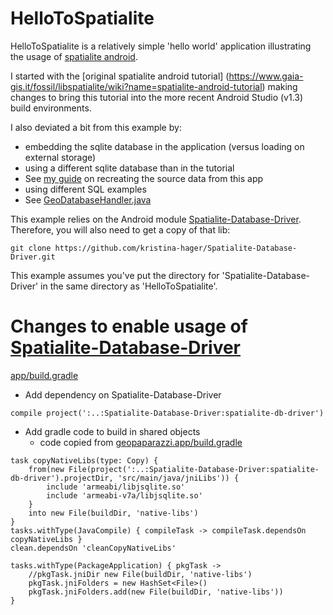 # HelloToSpatialite

HelloToSpatialite is a relatively simple 'hello world' application illustrating the usage of [spatialite android](https://www.gaia-gis.it/fossil/libspatialite/wiki?name=splite-android).

I started with the [original spatialite android tutorial] (https://www.gaia-gis.it/fossil/libspatialite/wiki?name=spatialite-android-tutorial)
 making changes to bring this tutorial into the more recent Android Studio (v1.3) build environments.
 
 I also deviated a bit from this example by:
 - embedding the sqlite database in the application (versus loading on external storage)
 - using a different sqlite database than in the tutorial
  - See [my guide](https://github.com/kristina-hager/spatialite-tools-docker) on recreating the source data from this app
 - using different SQL examples
  - See [GeoDatabaseHandler.java](https://github.com/kristina-hager/HelloToSpatialite/blob/master/app/src/main/java/pimp/hellotospatialite/GeoDatabaseHandler.java) 

This example relies on the Android module [Spatialite-Database-Driver](https://github.com/kristina-hager/Spatialite-Database-Driver).
Therefore, you will also need to get a copy of that lib:

`git clone https://github.com/kristina-hager/Spatialite-Database-Driver.git`

This example assumes you've put the directory for 'Spatialite-Database-Driver' in the same directory as 'HelloToSpatialite'.

# Changes to enable usage of [Spatialite-Database-Driver](https://github.com/kristina-hager/Spatialite-Database-Driver)

[app/build.gradle](https://github.com/kristina-hager/HelloToSpatialite/blob/master/app/build.gradle)
- Add dependency on Spatialite-Database-Driver

`compile project(':..:Spatialite-Database-Driver:spatialite-db-driver')`

- Add gradle code to build in shared objects
  -  code copied from  [geopaparazzi.app/build.gradle](https://github.com/geopaparazzi/geopaparazzi/blob/master/geopaparazzi.app/build.gradle)

```
task copyNativeLibs(type: Copy) {
    from(new File(project(':..:Spatialite-Database-Driver:spatialite-db-driver').projectDir, 'src/main/java/jniLibs')) {
        include 'armeabi/libjsqlite.so'
        include 'armeabi-v7a/libjsqlite.so'
    }
    into new File(buildDir, 'native-libs')
}
tasks.withType(JavaCompile) { compileTask -> compileTask.dependsOn copyNativeLibs }
clean.dependsOn 'cleanCopyNativeLibs'

tasks.withType(PackageApplication) { pkgTask ->
    //pkgTask.jniDir new File(buildDir, 'native-libs')
    pkgTask.jniFolders = new HashSet<File>()
    pkgTask.jniFolders.add(new File(buildDir, 'native-libs'))
}
```
